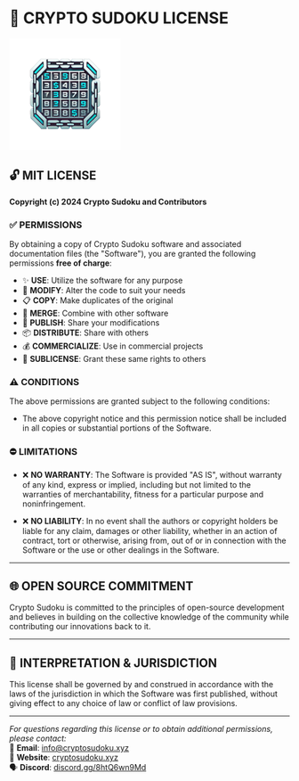 # 📜 CRYPTO SUDOKU LICENSE

<img src="https://raw.githubusercontent.com/isaacnewton123/sudoku-NFT/refs/heads/main/Removal-779.png" width="200" alt="Crypto Sudoku Logo">

## 🔓 MIT LICENSE

**Copyright (c) 2024 Crypto Sudoku and Contributors**

### ✅ PERMISSIONS

By obtaining a copy of Crypto Sudoku software and associated documentation files (the "Software"), you are granted the following permissions **free of charge**:

- ✨ **USE**: Utilize the software for any purpose
- 🔄 **MODIFY**: Alter the code to suit your needs
- 📋 **COPY**: Make duplicates of the original
- 🔀 **MERGE**: Combine with other software
- 📢 **PUBLISH**: Share your modifications
- 📦 **DISTRIBUTE**: Share with others
- 💰 **COMMERCIALIZE**: Use in commercial projects
- 📄 **SUBLICENSE**: Grant these same rights to others

### ⚠️ CONDITIONS

The above permissions are granted subject to the following conditions:

- The above copyright notice and this permission notice shall be included in all copies or substantial portions of the Software.

### ⛔ LIMITATIONS

- ❌ **NO WARRANTY**: The Software is provided "AS IS", without warranty of any kind, express or implied, including but not limited to the warranties of merchantability, fitness for a particular purpose and noninfringement.

- ❌ **NO LIABILITY**: In no event shall the authors or copyright holders be liable for any claim, damages or other liability, whether in an action of contract, tort or otherwise, arising from, out of or in connection with the Software or the use or other dealings in the Software.

---

## 🌐 OPEN SOURCE COMMITMENT

Crypto Sudoku is committed to the principles of open-source development and believes in building on the collective knowledge of the community while contributing our innovations back to it.

---

## 📝 INTERPRETATION & JURISDICTION

This license shall be governed by and construed in accordance with the laws of the jurisdiction in which the Software was first published, without giving effect to any choice of law or conflict of law provisions.

---

*For questions regarding this license or to obtain additional permissions, please contact:*  
📧 **Email**: info@cryptosudoku.xyz  
🔗 **Website**: [cryptosudoku.xyz](https://cryptosudoku.xyz)  
🗣️ **Discord**: [discord.gg/8htQ6wn9Md](https://discord.gg/8htQ6wn9Md)

